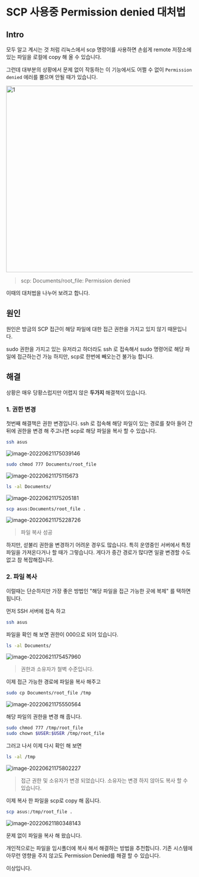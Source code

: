 # SCP 사용중 Permission denied 대처법

## Intro

모두 알고 계시는 것 처럼 리눅스에서 scp 명령어를 사용하면 손쉽게 remote 저장소에 있는 파일을 로컬에 copy 해 올 수 있습니다.

그런데 대부분의 상황에서 문제 없이 작동하는 이 기능에서도 어쩔 수 없이 `Permission denied` 에러를 뿜으며 안될 때가 있습니다.

<img src=https://raw.githubusercontent.com/Shane-Park/mdblog/main/devlife/todayError/20220621.assets/image-20220621174415924.webp width=672 height=502 alt=1>

> scp: Documents/root_file: Permission denied

이때의 대처법을 나누어 보려고 합니다.

## 원인

원인은 방금의 SCP 접근이 해당 파일에 대한 접근 권한을 가지고 있지 않기 때문입니다.

sudo 권한을 가지고 있는 유저라고 하더라도 ssh 로 접속해서 sudo 명령어로 해당 파일에 접근하는건 가능 하지만, scp로 한번에 빼오는건 불가능 합니다.

## 해결

상황은 매우 당황스럽지만 어렵지 않은 **두가지** 해결책이 있습니다. 

### 1. 권한 변경

첫번째 해결책은 권한 변경입니다. ssh 로 접속해 해당 파일이 있는 경로를 찾아 들어 간 뒤에 권한을 변경 해 주고나면 scp로 해당 파일을 복사 할 수 있습니다.

```bash
ssh asus
```

![image-20220621175039146](https://raw.githubusercontent.com/Shane-Park/mdblog/main/devlife/todayError/20220621.assets/image-20220621175039146.webp)

```bash
sudo chmod 777 Documents/root_file
```

![image-20220621175115673](https://raw.githubusercontent.com/Shane-Park/mdblog/main/devlife/todayError/20220621.assets/image-20220621175115673.webp)

```bash
ls -al Documents/
```

![image-20220621175205181](https://raw.githubusercontent.com/Shane-Park/mdblog/main/devlife/todayError/20220621.assets/image-20220621175205181.webp)

```bash
scp asus:Documents/root_file .
```

![image-20220621175228726](https://raw.githubusercontent.com/Shane-Park/mdblog/main/devlife/todayError/20220621.assets/image-20220621175228726.webp)

> 파일 복사 성공

하지만, 섣불리 권한을 변경하기 어려운 경우도 많습니다. 특히 운영중인 서버에서 특정 파일을 가져온다거나 할 때가 그렇습니다. 게다가 중간 경로가 많다면 일괄 변경할 수도 없고 참 복잡해집니다.

### 2. 파일 복사

이럴때는 단순하지만 가장 좋은 방법인 "해당 파일을 접근 가능한 곳에 복제" 를 택하면 됩니다.

먼저 SSH 서버에 접속 하고

```bash
ssh asus
```

파일을 확인 해 보면 권한이 000으로 되어 있습니다.

```bash
ls -al Documents/
```

![image-20220621175457960](https://raw.githubusercontent.com/Shane-Park/mdblog/main/devlife/todayError/20220621.assets/image-20220621175457960.webp)

> 권한과 소유자가 철벽 수준입니다.

이제 접근 가능한 경로에 파일을 복사 해주고

```bash
sudo cp Documents/root_file /tmp
```

![image-20220621175550564](https://raw.githubusercontent.com/Shane-Park/mdblog/main/devlife/todayError/20220621.assets/image-20220621175550564.webp)

해당 파일의 권한을 변경 해 줍니다.

```bash
sudo chmod 777 /tmp/root_file
sudo chown $USER:$USER /tmp/root_file
```

그러고 나서 이제 다시 확인 해 보면

```bash
ls -al /tmp
```

![image-20220621175802227](https://raw.githubusercontent.com/Shane-Park/mdblog/main/devlife/todayError/20220621.assets/image-20220621175802227.webp)

> 접근 권한 및 소유자가 변경 되었습니다. 소유자는 변경 하지 않아도 복사 할 수 있습니다.

이제 복사 한 파일을 scp로 copy 해 옵니다.

```bash
scp asus:/tmp/root_file .
```

![image-20220621180348143](https://raw.githubusercontent.com/Shane-Park/mdblog/main/devlife/todayError/20220621.assets/image-20220621180348143.webp)

문제 없이 파일을 복사 해 왔습니다.

개인적으로는 파일을 임시폴더에 복사 해서 해결하는 방법을 추천합니다. 기존 시스템에 아무런 영향을 주지 않고도 Permission Denied를 해결 할 수 있습니다.

이상입니다.